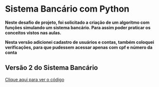 # Sistema Bancário com Python
**Neste desafio de projeto, foi solicitado a criação de um algoritmo com funções simulando um sistema bancário. Para assim poder praticar os conceitos vistos nas aulas.**

**Nesta versão adicionei cadastro de usuários e contas, também coloquei verificações, para que pudessem acessar apenas com cpf e número da conta**

## **Versão 2 do Sistema Bancário**

[Clique aqui para ver o código](./desafio.py)